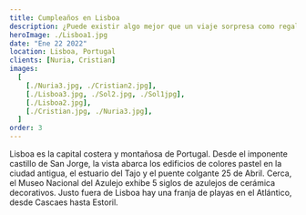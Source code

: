 ```yaml
---
title: Cumpleaños en Lisboa
description: ¿Puede existir algo mejor que un viaje sorpresa como regalo de cumpleaños?
heroImage: ./Lisboa1.jpg
date: "Ene 22 2022"
location: Lisboa, Portugal
clients: [Nuria, Cristian]
images:
  [
    [./Nuria3.jpg, ./Cristian2.jpg],
    [./Lisboa3.jpg, ./Sol2.jpg, ./Sol1jpg],
    [./Lisboa2.jpg],
    [./Cristian.jpg, ./Nuria3.jpg],
  ]
order: 3
---
```


Lisboa es la capital costera y montañosa de Portugal. Desde el imponente castillo de San Jorge, la vista abarca los edificios de colores pastel en la ciudad antigua, el estuario del Tajo y el puente colgante 25 de Abril. Cerca, el Museo Nacional del Azulejo exhibe 5 siglos de azulejos de cerámica decorativos. Justo fuera de Lisboa hay una franja de playas en el Atlántico, desde Cascaes hasta Estoril.
